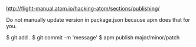 http://flight-manual.atom.io/hacking-atom/sections/publishing/

Do not manually update version in package.json because apm does that for you.

$ git add .
$ git commit -m 'message'
$ apm publish major/minor/patch
